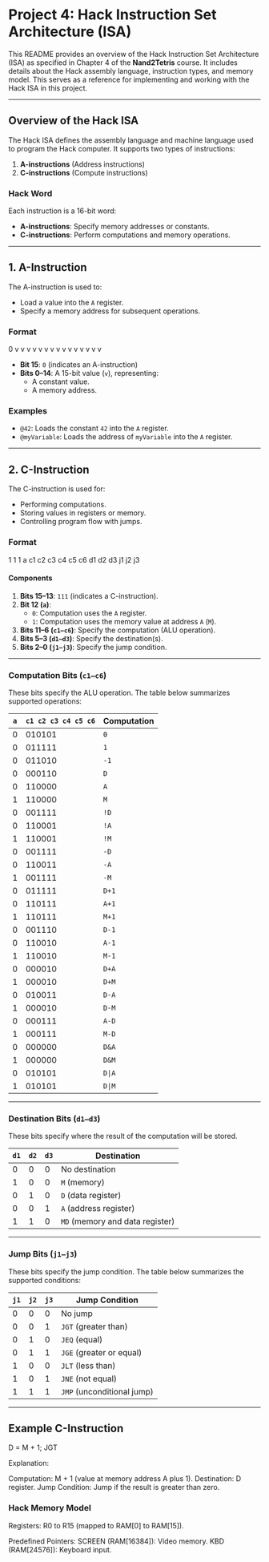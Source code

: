# Project 4: Hack Instruction Set Architecture (ISA)

This README provides an overview of the Hack Instruction Set Architecture (ISA) as specified in Chapter 4 of the **Nand2Tetris** course. It includes details about the Hack assembly language, instruction types, and memory model. This serves as a reference for implementing and working with the Hack ISA in this project.

---

## Overview of the Hack ISA

The Hack ISA defines the assembly language and machine language used to program the Hack computer. It supports two types of instructions:
1. **A-instructions** (Address instructions)
2. **C-instructions** (Compute instructions)

### Hack Word
Each instruction is a 16-bit word:
- **A-instructions**: Specify memory addresses or constants.
- **C-instructions**: Perform computations and memory operations.

---

## 1. A-Instruction

The A-instruction is used to:
- Load a value into the `A` register.
- Specify a memory address for subsequent operations.

### Format
0 v v v v v v v v v v v v v v v

- **Bit 15**: `0` (indicates an A-instruction)
- **Bits 0–14**: A 15-bit value (`v`), representing:
  - A constant value.
  - A memory address.

### Examples
- `@42`: Loads the constant `42` into the `A` register.
- `@myVariable`: Loads the address of `myVariable` into the `A` register.

---

## 2. C-Instruction

The C-instruction is used for:
- Performing computations.
- Storing values in registers or memory.
- Controlling program flow with jumps.

### Format
1 1 1 a c1 c2 c3 c4 c5 c6 d1 d2 d3 j1 j2 j3

#### Components
1. **Bits 15–13**: `111` (indicates a C-instruction).
2. **Bit 12 (`a`)**:
   - `0`: Computation uses the `A` register.
   - `1`: Computation uses the memory value at address `A` (`M`).
3. **Bits 11–6 (`c1–c6`)**: Specify the computation (ALU operation).
4. **Bits 5–3 (`d1–d3`)**: Specify the destination(s).
5. **Bits 2–0 (`j1–j3`)**: Specify the jump condition.

---

### Computation Bits (`c1–c6`)
These bits specify the ALU operation. The table below summarizes supported operations:

| `a` | `c1 c2 c3 c4 c5 c6` | Computation |
|-----|---------------------|-------------|
| 0   | 010101              | `0`         |
| 0   | 011111              | `1`         |
| 0   | 011010              | `-1`        |
| 0   | 000110              | `D`         |
| 0   | 110000              | `A`         |
| 1   | 110000              | `M`         |
| 0   | 001111              | `!D`        |
| 0   | 110001              | `!A`        |
| 1   | 110001              | `!M`        |
| 0   | 001111              | `-D`        |
| 0   | 110011              | `-A`        |
| 1   | 001111              | `-M`        |
| 0   | 011111              | `D+1`       |
| 0   | 110111              | `A+1`       |
| 1   | 110111              | `M+1`       |
| 0   | 001110              | `D-1`       |
| 0   | 110010              | `A-1`       |
| 1   | 110010              | `M-1`       |
| 0   | 000010              | `D+A`       |
| 1   | 000010              | `D+M`       |
| 0   | 010011              | `D-A`       |
| 1   | 000010              | `D-M`       |
| 0   | 000111              | `A-D`       |
| 1   | 000111              | `M-D`       |
| 0   | 000000              | `D&A`       |
| 1   | 000000              | `D&M`       |
| 0   | 010101              | `D\|A`      |
| 1   | 010101              | `D\|M`      |


---

### Destination Bits (`d1–d3`)
These bits specify where the result of the computation will be stored.

| `d1` | `d2` | `d3` | Destination |
|------|------|------|-------------|
|  0   |  0   |  0   | No destination |
|  1   |  0   |  0   | `M` (memory)   |
|  0   |  1   |  0   | `D` (data register) |
|  0   |  0   |  1   | `A` (address register) |
|  1   |  1   |  0   | `MD` (memory and data register) |

---

### Jump Bits (`j1–j3`)
These bits specify the jump condition. The table below summarizes the supported conditions:

| `j1` | `j2` | `j3` | Jump Condition       |
|------|------|------|----------------------|
|  0   |  0   |  0   | No jump             |
|  0   |  0   |  1   | `JGT` (greater than) |
|  0   |  1   |  0   | `JEQ` (equal)       |
|  0   |  1   |  1   | `JGE` (greater or equal) |
|  1   |  0   |  0   | `JLT` (less than)   |
|  1   |  0   |  1   | `JNE` (not equal)   |
|  1   |  1   |  1   | `JMP` (unconditional jump) |

---

## Example C-Instruction
D = M + 1; JGT

Explanation:

Computation: M + 1 (value at memory address A plus 1).
Destination: D register.
Jump Condition: Jump if the result is greater than zero.

### Hack Memory Model

Registers:
R0 to R15 (mapped to RAM[0] to RAM[15]).

Predefined Pointers:
SCREEN (RAM[16384]): Video memory.
KBD (RAM[24576]): Keyboard input.
